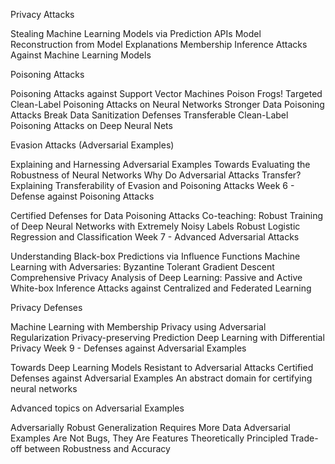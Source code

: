 Privacy Attacks

Stealing Machine Learning Models via Prediction APIs
Model Reconstruction from Model Explanations
Membership Inference Attacks Against Machine Learning Models

Poisoning Attacks

Poisoning Attacks against Support Vector Machines
Poison Frogs! Targeted Clean-Label Poisoning Attacks on Neural Networks
Stronger Data Poisoning Attacks Break Data Sanitization Defenses
Transferable Clean-Label Poisoning Attacks on Deep Neural Nets

Evasion Attacks (Adversarial Examples)

Explaining and Harnessing Adversarial Examples
Towards Evaluating the Robustness of Neural Networks
Why Do Adversarial Attacks Transfer? Explaining Transferability of Evasion and Poisoning Attacks
Week 6 - Defense against Poisoning Attacks

Certified Defenses for Data Poisoning Attacks
Co-teaching: Robust Training of Deep Neural Networks with Extremely Noisy Labels
Robust Logistic Regression and Classification
Week 7 - Advanced Adversarial Attacks

Understanding Black-box Predictions via Influence Functions
Machine Learning with Adversaries: Byzantine Tolerant Gradient Descent
Comprehensive Privacy Analysis of Deep Learning: Passive and Active White-box Inference Attacks against Centralized and Federated Learning

Privacy Defenses

Machine Learning with Membership Privacy using Adversarial Regularization
Privacy-preserving Prediction
Deep Learning with Differential Privacy
Week 9 - Defenses against Adversarial Examples

Towards Deep Learning Models Resistant to Adversarial Attacks
Certified Defenses against Adversarial Examples
An abstract domain for certifying neural networks

Advanced topics on Adversarial Examples

Adversarially Robust Generalization Requires More Data
Adversarial Examples Are Not Bugs, They Are Features
Theoretically Principled Trade-off between Robustness and Accuracy